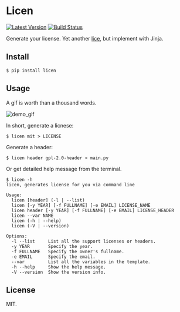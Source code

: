# Licen
[![Latest Version][1]][2]
[![Build Status][3]][4]

Generate your license. Yet another [lice][5], but implement with Jinja.

## Install

    $ pip install licen

## Usage

A gif is worth than a thousand words.

![demo_gif][gif]

In short, generate a licnese:

    $ licen mit > LICENSE

Generate a header:

    $ licen header gpl-2.0-header > main.py

Or get detailed help message from the terminal.

    $ licen -h
    licen, generates license for you via command line

    Usage:
      licen [header] (-l | --list)
      licen [-y YEAR] [-f FULLNAME] [-e EMAIL] LICENSE_NAME
      licen header [-y YEAR] [-f FULLNAME] [-e EMAIL] LICENSE_HEADER
      licen --var NAME
      licen (-h | --help)
      licen (-V | --version)

    Options:
      -l --list     List all the support licenses or headers.
      -y YEAR       Specify the year.
      -f FULLNAME   Specify the owner's fullname.
      -e EMAIL      Specify the email.
      --var         List all the variables in the template.
      -h --help     Show the help message.
      -V --version  Show the version info.

## License

MIT.


[1]: http://img.shields.io/pypi/v/licen.svg
[2]: https://pypi.python.org/pypi/licen
[3]: https://travis-ci.org/lord63/licen.svg
[4]: https://travis-ci.org/lord63/licen
[5]: https://github.com/licenses/lice
[gif]: https://github.com/lord63/licen/blob/master/licen_demo.gif
